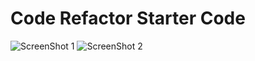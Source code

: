 # Code Refactor Starter Code
![ScreenShot 1](https://user-images.githubusercontent.com/76496701/106546616-39776300-64d1-11eb-9b84-8649cd91ef69.png)
![ScreenShot 2](https://user-images.githubusercontent.com/76496701/106546703-69266b00-64d1-11eb-8ce2-3b9ea5bcd185.png)
